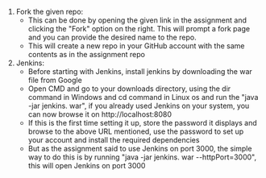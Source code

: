 1. Fork the given repo:
     * This can be done by opening the given link in the assignment and clicking the "Fork" option on the right. This will prompt a fork page and you can provide the desired name to the repo.
      * This will create a new repo in your GitHub account with the same contents as in the assignment repo
2. Jenkins:
      * Before starting with Jenkins, install jenkins by downloading the war file from Google
      * Open CMD and go to your downloads directory, using the dir command in Windows and cd command in Linux os
     and run the "java -jar jenkins. war", if you already used Jenkins on your system, you can now browse it on http://localhost:8080
      * If this is the first time setting it up, store the password it displays and browse to the above URL mentioned, use the password to set up your account and install the required dependencies
      * But as the assignment said to use Jenkins on port 3000, the simple way to do this is by running "java -jar jenkins. war --httpPort=3000", this will open Jenkins on port 3000
     
